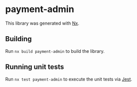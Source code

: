 # payment-admin

This library was generated with [Nx](https://nx.dev).

## Building

Run `nx build payment-admin` to build the library.

## Running unit tests

Run `nx test payment-admin` to execute the unit tests via [Jest](https://jestjs.io).
